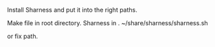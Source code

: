 Install Sharness and put it into the right paths.

Make file in root directory. Sharness in 
. ~/share/sharness/sharness.sh

or fix path.
